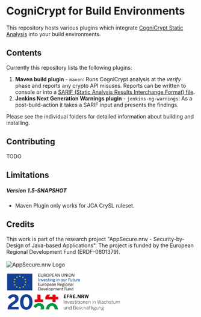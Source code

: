 # CogniCrypt for Build Environments

This repository hosts various plugins which integrate 
[CogniCrypt Static Analysis](https://www.eclipse.org/cognicrypt/)
into your build environments.

## Contents

Currently this repository lists the following plugins:

1. **Maven build plugin** - `maven`: Runs CogniCrypt analysis at the *verify* phase and reports any crypto API misuses.
Reports can be written to console or into a [SARIF (Static Analysis Results Interchange Format) file](http://docs.oasis-open.org/sarif/sarif/v2.0/csprd01/sarif-v2.0-csprd01.html).
2. **Jenkins Next Generation Warnings plugin** - `jenkins-ng-warnings`: As a post-build-action it takes a SARIF input and presents the findings.

Please see the individual folders for detailed information about building and installing.

## Contributing
TODO

## Limitations

##### Version 1.5-SNAPSHOT
- Maven Plugin only works for JCA CrySL ruleset.

## Credits

 

This work is part of the research project "AppSecure.nrw - Security-by-Design of Java-based Applications". The project is funded by the European Regional Development Fund (ERDF-0801379). 
<br/>
  <br/><img src="https://github.com/AppSecure-nrw/funding-notice/blob/main/Logo_48_lang_Zeichenfl%C3%A4che%201.png" alt="AppSecure.nrw Logo" height="50"/>
  
<img src="https://github.com/AppSecure-nrw/funding-notice/blob/main/EFRE_Foerderhinweis_englisch_farbig.jpg" alt="EFRE Logo" height="50"/> <img src="https://github.com/AppSecure-nrw/funding-notice/blob/main/Ziel2NRW_RGB_1809_jpg.jpg" alt="Ziel2NRW Logo" height="50"/>
